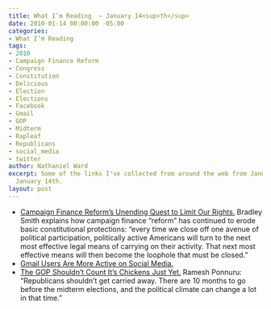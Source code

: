 ```yaml
---
title: What I’m Reading  — January 14<sup>th</sup>
date: 2010-01-14 00:00:00 -05:00
categories:
- What I’m Reading
tags:
- 2010
- Campaign Finance Reform
- Congress
- Constitution
- Delicious
- Election
- Elections
- Facebook
- Gmail
- GOP
- Midterm
- Rapleaf
- Republicans
- social_media
- twitter
author: Nathaniel Ward
excerpt: Some of the links I've collected from around the web from January 12th to
  January 14th.
layout: post
---
```


  * [Campaign Finance Reform’s Unending Quest to Limit Our Rights.][1] Bradley Smith explains how campaign finance “reform” has continued to erode basic constitutional protections: “every time we close off one avenue of political participation, politically active Americans will turn to the next most effective legal means of carrying on their activity. That next most effective means will then become the loophole that must be closed.”
  * [Gmail Users Are More Active on Social Media.][2] 
  * [The GOP Shouldn’t Count It’s Chickens Just Yet.][3] Ramesh Ponnuru: “Republicans shouldn’t get carried away. There are 10 months to go before the midterm elections, and the political climate can change a lot in that time.”

 [1]: http://www.nationalaffairs.com/publications/detail/the-myth-of-campaign-finance-reform
 [2]: http://blog.rapleaf.rsvp1.com/social-insight-into-aol-gmail-hotmail-and-yahoo-email-users-%E2%80%93-part-3-social-network-memberships/
 [3]: http://www.time.com/time/politics/article/0,8599,1952807,00.html